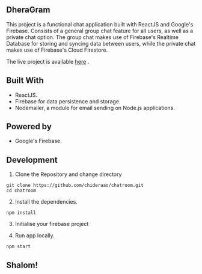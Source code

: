 ## DheraGram

This project is a functional chat application built with ReactJS and Google's Firebase. Consists of a general group chat feature for all users, as well as a private chat option. The group chat makes use of Firebase's Realtime Database for storing and syncing data between users, while the private chat makes use of Firebase's Cloud Firestore.

The live project is available [here](https://dhera-gram.web.app/) .

## Built With

- ReactJS.
- Firebase for data persistence and storage.
- Nodemailer, a module for email sending on Node.js applications.

## Powered by

- Google's Firebase.

## Development

1. Clone the Repository and change directory

```
git clone https://github.com/chideraao/chatroom.git
cd chatroom
```

2. Install the dependencies.

```
npm install
```

3. Initialise your firebase project

4. Run app locally.

```
npm start
```

## Shalom!
